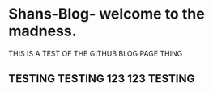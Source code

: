 # Shans-Blog- welcome to the madness.
THIS IS A TEST OF THE GITHUB BLOG PAGE THING
## TESTING TESTING 123 123 TESTING
